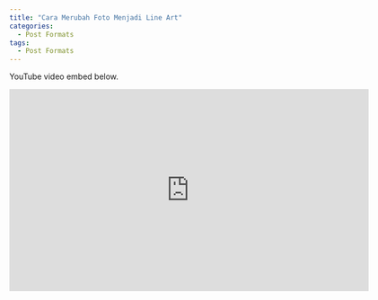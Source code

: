```yaml
---
title: "Cara Merubah Foto Menjadi Line Art"
categories:
  - Post Formats
tags:
  - Post Formats
---
```


YouTube video embed below.

<iframe width="640" height="360" src="https:/https://www.youtube-nocookie.com/embed/v=gZIEDMNTZGE?controls=0&amp;showinfo=0" frameborder="0" allowfullscreen></iframe>
